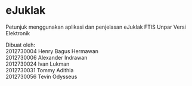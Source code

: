 eJuklak
=======

Petunjuk menggunakan aplikasi dan penjelasan eJuklak FTIS Unpar Versi Elektronik

Dibuat oleh:  
2012730004 Henry Bagus Hermawan  
2012730006 Alexander Indrawan  
2012730024 Ivan Lukman  
2012730031 Tommy Adithia  
2012730056 Tevin Odysseus  
